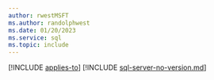 ```yaml
---
author: rwestMSFT
ms.author: randolphwest
ms.date: 01/20/2023
ms.service: sql
ms.topic: include
---
```


[!INCLUDE [applies-to](applies-to.md)] [!INCLUDE [sql-server-no-version.md](../versions/sql-server-no-version.md)]

